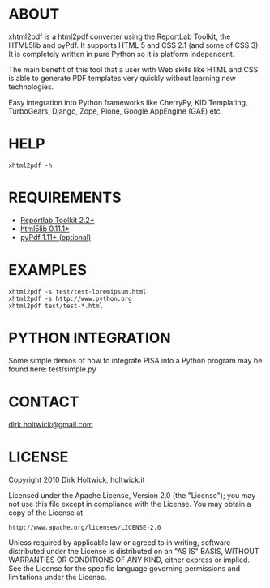 ABOUT
=====

xhtml2pdf is a html2pdf converter using the ReportLab Toolkit,
the HTML5lib and pyPdf. It supports HTML 5 and CSS 2.1 (and some of CSS 3).
It is completely written in pure Python so it is platform independent.

The main benefit of this tool that a user with Web skills like HTML and CSS
is able to generate PDF templates very quickly without learning new
technologies. 

Easy integration into Python frameworks like CherryPy,
KID Templating, TurboGears, Django, Zope, Plone, Google AppEngine (GAE) etc.

HELP
====

    xhtml2pdf -h

REQUIREMENTS
============

- [Reportlab Toolkit 2.2+](http://www.reportlab.org/)
- [html5lib 0.11.1+](http://code.google.com/p/html5lib/)
- [pyPdf 1.11+ (optional)](http://pybrary.net/pyPdf/)

EXAMPLES
========

    xhtml2pdf -s test/test-loremipsum.html
    xhtml2pdf -s http://www.python.org
    xhtml2pdf test/test-*.html

PYTHON INTEGRATION
==================

Some simple demos of how to integrate PISA into
a Python program may be found here: test/simple.py

CONTACT
=======

dirk.holtwick@gmail.com

LICENSE
=======

Copyright 2010 Dirk Holtwick, holtwick.it

Licensed under the Apache License, Version 2.0 (the "License");
you may not use this file except in compliance with the License.
You may obtain a copy of the License at

    http://www.apache.org/licenses/LICENSE-2.0

Unless required by applicable law or agreed to in writing, software
distributed under the License is distributed on an "AS IS" BASIS,
WITHOUT WARRANTIES OR CONDITIONS OF ANY KIND, either express or implied.
See the License for the specific language governing permissions and
limitations under the License.